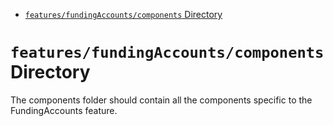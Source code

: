 <!-- START doctoc generated TOC please keep comment here to allow auto update -->
<!-- DON'T EDIT THIS SECTION, INSTEAD RE-RUN doctoc TO UPDATE -->

- [`features/fundingAccounts/components` Directory](#featuresfundingaccountscomponents-directory)

<!-- END doctoc generated TOC please keep comment here to allow auto update -->

# `features/fundingAccounts/components` Directory

The components folder should contain all the components specific to the FundingAccounts feature.
